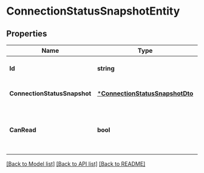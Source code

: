 # ConnectionStatusSnapshotEntity

## Properties
Name | Type | Description | Notes
------------ | ------------- | ------------- | -------------
**Id** | **string** | The id of the connection. | [optional] [default to null]
**ConnectionStatusSnapshot** | [***ConnectionStatusSnapshotDto**](ConnectionStatusSnapshotDTO.md) |  | [optional] [default to null]
**CanRead** | **bool** | Indicates whether the user can read a given resource. | [optional] [default to null]

[[Back to Model list]](../pkg/nifi/README.md#documentation-for-models) [[Back to API list]](../pkg/nifi/README.md#documentation-for-api-endpoints) [[Back to README]](../pkg/nifi/README.md)


